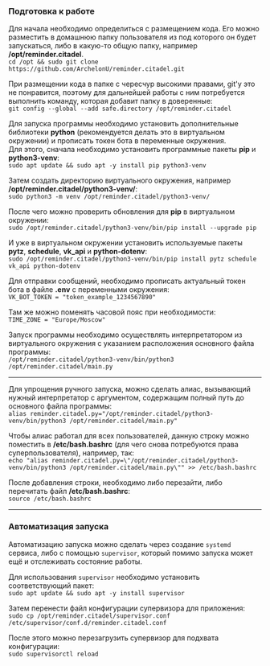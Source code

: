 ### Подготовка к работе
Для начала необходимо определиться с размещением кода. Его можно разместить в домашнюю папку пользователя из под которого он будет запускаться, либо в какую-то общую папку, например **/opt/reminder.citadel**.  
`cd /opt && sudo git clone https://github.com/ArchelonU/reminder.citadel.git`  

При размещении кода в папке с чересчур высокими правами, git'у это не понравится, поэтому для дальнейшей работы с ним потребуется выполнить команду, которая добавит папку в доверенные:  
`git config --global --add safe.directory /opt/reminder.citadel`

Для запуска программы необходимо установить дополнительные библиотеки **python** (рекомендуется делать это в виртуальном окружении) и прописать токен бота в переменные окружения.  
Для этого, сначала необходимо установить программные пакеты **pip** и **python3-venv**:  
`sudo apt update && sudo apt -y install pip python3-venv`

Затем создать директорию виртуального окружения, например **/opt/reminder.citadel/python3-venv/**:  
`sudo python3 -m venv /opt/reminder.citadel/python3-venv/`

После чего можно проверить обновления для **pip** в виртуальном окружении:  
`sudo /opt/reminder.citadel/python3-venv/bin/pip install --upgrade pip`

И уже в виртуальном окружении установить используемые пакеты **pytz**, **schedule**, **vk_api** и **python-dotenv**:  
`sudo /opt/reminder.citadel/python3-venv/bin/pip install pytz schedule vk_api python-dotenv`

Для отправки сообщений, необходимо прописать актуальный токен бота в файле **.env** с переменными окружения:  
`VK_BOT_TOKEN = "token_example_1234567890"`

Там же можно поменять часовой пояс при необходимости:  
`TIME_ZONE = "Europe/Moscow"`

Запуск программы необходимо осуществлять интерпретатором из виртуального окружения с указанием расположения основного файла программы:  
`/opt/reminder.citadel/python3-venv/bin/python3 /opt/reminder.citadel/main.py`

---
Для упрощения ручного запуска, можно сделать алиас, вызывающий нужный интерпретатор с аргументом, содержащим полный путь до основного файла программы:  
`alias reminder.citadel.py="/opt/reminder.citadel/python3-venv/bin/python3 /opt/reminder.citadel/main.py"`

Чтобы алиас работал для всех пользователей, данную строку можно поместить в **/etc/bash.bashrc** (для чего снова потребуются права суперпользователя), например, так:  
`echo "alias reminder.citadel.py=\"/opt/reminder.citadel/python3-venv/bin/python3 /opt/reminder.citadel/main.py\"" >> /etc/bash.bashrc`

После добавления строки, необходимо либо перезайти, либо перечитать файл **/etc/bash.bashrc**:  
`source /etc/bash.bashrc`

----
### Автоматизация запуска
Автоматизацию запуска можно сделать через создание `systemd` сервиса, либо с помощью `supervisor`, который помимо запуска может ещё и отслеживать состояние работы.

Для использования `supervisor` необходимо установить соответствующий пакет:  
`sudo apt update && sudo apt -y install supervisor`

Затем перенести файл конфигурации супервизора для приложения:  
`sudo cp /opt/reminder.citadel/supervisor.conf /etc/supervisor/conf.d/reminder.citadel.conf`

После этого можно перезагрузить супервизор для подхвата конфигурации:  
`sudo supervisorctl reload`